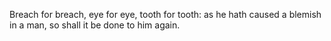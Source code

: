 Breach for breach, eye for eye, tooth for tooth: as he hath caused a blemish in a man, so shall it be done to him again.
